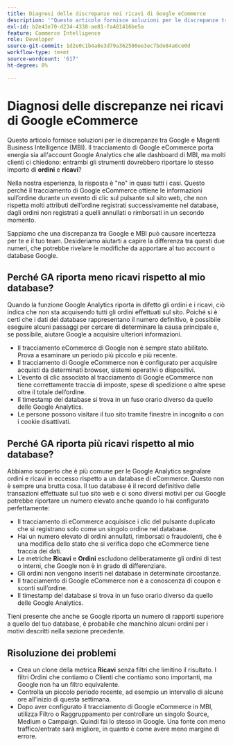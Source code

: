 ```yaml
---
title: Diagnosi delle discrepanze nei ricavi di Google eCommerce
description: '"Questo articolo fornisce soluzioni per le discrepanze tra Google e Magenti Business Intelligence (MBI). Il tracciamento eCommerce di Google porta potenza sia al tuo account Google Analytics che ai dashboard di MBI, ma si traduce in molti clienti che ci chiedono: dovrebbero entrambi gli strumenti segnalare la stessa quantità di **ordini** e **ricavi"**?'
exl-id: b2e43e70-d234-4338-ae81-fa401416be5a
feature: Commerce Intelligence
role: Developer
source-git-commit: 1d2e0c1b4a8e3d79a362500ee3ec7bde84a6ce0d
workflow-type: tm+mt
source-wordcount: '617'
ht-degree: 0%

---
```


# Diagnosi delle discrepanze nei ricavi di Google eCommerce

Questo articolo fornisce soluzioni per le discrepanze tra Google e Magenti Business Intelligence (MBI). Il tracciamento di Google eCommerce porta energia sia all&#39;account Google Analytics che alle dashboard di MBI, ma molti clienti ci chiedono: entrambi gli strumenti dovrebbero riportare lo stesso importo di **ordini** e **ricavi**?

Nella nostra esperienza, la risposta è &quot;no&quot; in quasi tutti i casi. Questo perché il tracciamento di Google eCommerce ottiene le informazioni sull’ordine durante un evento di clic sul pulsante sul sito web, che non rispetta molti attributi dell’ordine registrati successivamente nel database, dagli ordini non registrati a quelli annullati o rimborsati in un secondo momento.

Sappiamo che una discrepanza tra Google e MBI può causare incertezza per te e il tuo team. Desideriamo aiutarti a capire la differenza tra questi due numeri, che potrebbe rivelare le modifiche da apportare al tuo account o database Google.

## Perché GA riporta **meno** ricavi rispetto al mio database?

Quando la funzione Google Analytics riporta in difetto gli ordini e i ricavi, ciò indica che non sta acquisendo tutti gli ordini effettuati sul sito. Poiché si è certi che i dati del database rappresentano il numero definitivo, è possibile eseguire alcuni passaggi per cercare di determinare la causa principale e, se possibile, aiutare Google a acquisire ulteriori informazioni.

* Il tracciamento eCommerce di Google non è sempre stato abilitato. Prova a esaminare un periodo più piccolo e più recente.
* Il tracciamento di Google eCommerce non è configurato per acquisire acquisti da determinati browser, sistemi operativi o dispositivi.
* L’evento di clic associato al tracciamento di Google eCommerce non tiene correttamente traccia di imposte, spese di spedizione o altre spese oltre il totale dell’ordine.
* Il timestamp del database si trova in un fuso orario diverso da quello delle Google Analytics.
* Le persone possono visitare il tuo sito tramite finestre in incognito o con i cookie disattivati.

## Perché GA riporta **più** ricavi rispetto al mio database?

Abbiamo scoperto che è più comune per le Google Analytics segnalare ordini e ricavi in eccesso rispetto a un database di eCommerce. Questo non è sempre una brutta cosa. Il tuo database è il record definitivo delle transazioni effettuate sul tuo sito web e ci sono diversi motivi per cui Google potrebbe riportare un numero elevato anche quando lo hai configurato perfettamente:

* Il tracciamento di eCommerce acquisisce i clic del pulsante duplicato che si registrano solo come un singolo ordine nel database.
* Hai un numero elevato di ordini annullati, rimborsati o fraudolenti, che è una modifica dello stato che si verifica dopo che eCommerce tiene traccia dei dati.
* Le metriche **Ricavi** e **Ordini** escludono deliberatamente gli ordini di test o interni, che Google non è in grado di differenziare.
* Gli ordini non vengono inseriti nel database in determinate circostanze.
* Il tracciamento di Google eCommerce non è a conoscenza di coupon e sconti sull’ordine.
* Il timestamp del database si trova in un fuso orario diverso da quello delle Google Analytics.

Tieni presente che anche se Google riporta un numero di rapporti superiore a quello del tuo database, è probabile che manchino alcuni ordini per i motivi descritti nella sezione precedente.

## Risoluzione dei problemi

* Crea un clone della metrica **Ricavi** senza filtri che limitino il risultato. I filtri Ordini che contiamo o Clienti che contiamo sono importanti, ma Google non ha un filtro equivalente.
* Controlla un piccolo periodo recente, ad esempio un intervallo di alcune ore all’inizio di questa settimana.
* Dopo aver configurato il tracciamento di Google eCommerce in MBI, utilizza Filtro o Raggruppamento per controllare un singolo Source, Medium o Campaign. Quindi fai lo stesso in Google. Una fonte con meno traffico/entrate sarà migliore, in quanto è come avere meno margine di errore.
